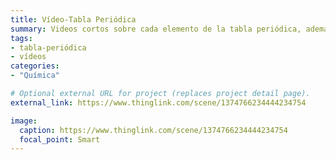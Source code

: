 ```yaml
---
title: Vídeo-Tabla Periódica
summary: Videos cortos sobre cada elemento de la tabla periódica, además de otros experimentos geniales y cosas de química.
tags:
- tabla-periódica
- vídeos
categories: 
- "Química"

# Optional external URL for project (replaces project detail page).
external_link: https://www.thinglink.com/scene/1374766234444234754

image:
  caption: https://www.thinglink.com/scene/1374766234444234754
  focal_point: Smart
---
```


